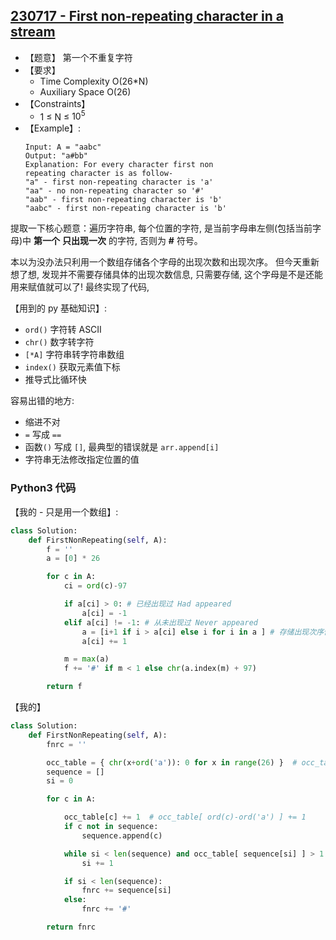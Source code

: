 ## [230717 - First non-repeating character in a stream](https://practice.geeksforgeeks.org/problems/first-non-repeating-character-in-a-stream1216/1)

- 【题意】 第一个不重复字符
- 【要求】
    - Time Complexity O(26*N)
    - Auxiliary Space O(26)
- 【Constraints】
    - 1 ≤ N ≤ $10^5$
- 【Example】:
    ```
    Input: A = "aabc"
    Output: "a#bb"
    Explanation: For every character first non
    repeating character is as follow-
    "a" - first non-repeating character is 'a'
    "aa" - no non-repeating character so '#'
    "aab" - first non-repeating character is 'b'
    "aabc" - first non-repeating character is 'b'
    ```

提取一下核心题意：遍历字符串, 每个位置的字符, 是当前字母串左侧(包括当前字母)中 **第一个** **只出现一次** 的字符, 否则为 **#** 符号。

本以为没办法只利用一个数组存储各个字母的出现次数和出现次序。
但今天重新想了想, 发现并不需要存储具体的出现次数信息, 只需要存储, 这个字母是不是还能用来赋值就可以了!
最终实现了代码,

【用到的 py 基础知识】:
- `ord()` 字符转 ASCII
- `chr()` 数字转字符
- `[*A]` 字符串转字符串数组
- `index()` 获取元素值下标
- 推导式比循环快

容易出错的地方:
- 缩进不对
- `=` 写成 `==`
- 函数`()` 写成 `[]`, 最典型的错误就是 `arr.append[i]`
- 字符串无法修改指定位置的值

### Python3 代码

【我的 - 只是用一个数组】:
```py
class Solution:
	def FirstNonRepeating(self, A):
	    f = ''
		a = [0] * 26

		for c in A:
		    ci = ord(c)-97

		    if a[ci] > 0: # 已经出现过 Had appeared
		        a[ci] = -1
	        elif a[ci] != -1: # 从未出现过 Never appeared
	            a = [i+1 if i > a[ci] else i for i in a ] # 存储出现次序信息 Ensure the order of occurrence
	            a[ci] += 1

            m = max(a)
            f += '#' if m < 1 else chr(a.index(m) + 97)

	    return f
```

【我的】
```py
class Solution:
	def FirstNonRepeating(self, A):
		fnrc = ''

		occ_table = { chr(x+ord('a')): 0 for x in range(26) }  # occ_table = [0] * 26
		sequence = []
		si = 0

		for c in A:

		    occ_table[c] += 1  # occ_table[ ord(c)-ord('a') ] += 1
            if c not in sequence:
                sequence.append(c)

            while si < len(sequence) and occ_table[ sequence[si] ] > 1: # occ_table[ ord(sequence[si])-ord('a') ]
                si += 1

	        if si < len(sequence):
	            fnrc += sequence[si]
	        else:
	            fnrc += '#'

	    return fnrc
```